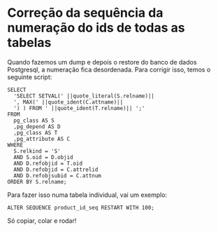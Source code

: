 # Correção da sequência da numeração do ids de todas as tabelas

Quando fazemos um dump e depois o restore do banco de dados Postgresql, a numeração fica desordenada. Para corrigir isso, temos o seguinte script:

```
SELECT
  'SELECT SETVAL(' ||quote_literal(S.relname)||
  ', MAX(' ||quote_ident(C.attname)||
  ') ) FROM ' ||quote_ident(T.relname)|| ';'
FROM
  pg_class AS S
  ,pg_depend AS D
  ,pg_class AS T
  ,pg_attribute AS C
WHERE
  S.relkind = 'S'
  AND S.oid = D.objid
  AND D.refobjid = T.oid
  AND D.refobjid = C.attrelid
  AND D.refobjsubid = C.attnum
ORDER BY S.relname;
```

Para fazer isso numa tabela individual, vai um exemplo:

```
ALTER SEQUENCE product_id_seq RESTART WITH 100;
```

Só copiar, colar e rodar!

